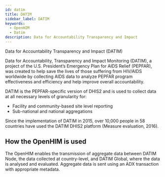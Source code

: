 ```yaml
---
id: datim
title: DATIM
sidebar_label: DATIM
keywords:
  - OpenHIM
  - Datim
description: Data for Accountability Transparency and Impact
---
```


Data for Accountability Transparency and Impact (DATIM)

Data for Accountability, Transparency and Impact Monitoring (DATIM), a project of the U.S. President’s Emergency Plan for AIDS Relief (PEPFAR), was created to help save the lives of those suffering from HIV/AIDS worldwide by collecting AIDS data to analyze PEPFAR program effectiveness and efficiency and help improve overall accountability.

DATIM is the PEPFAR-specific version of DHIS2 and is used to collect data at all necessary levels of granularity for:

* Facility and community-based site level reporting
* Sub-national and national aggregations

Since the implementation of DATIM in 2015, over 10,000 people in 58 countries have used the DATIM DHIS2 platform (Measure evaluation, 2016).

## How the OpenHIM is used

The OpenHIM enables the transmission of aggregate data between DATIM Node, the data collected at country-level, and DATIM Global, where the data is analysed and evaluated. Aggregate data is sent using an ADX transaction with appropriate metadata.
